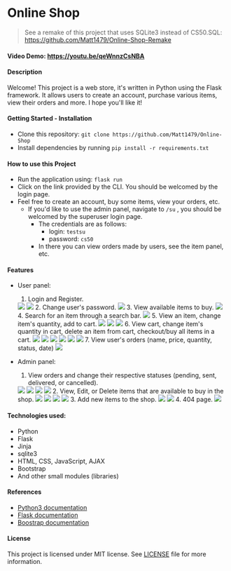 # Online Shop

> See a remake of this project that uses SQLite3 instead of CS50.SQL: https://github.com/Matt1479/Online-Shop-Remake

#### Video Demo: https://youtu.be/qeWnnzCsNBA

#### Description
Welcome! This project is a web store, it's written in Python using the Flask framework. It allows users to create an account, purchase various items, view their orders and more. I hope you'll like it!

#### Getting Started - Installation
- Clone this repository: `git clone https://github.com/Matt1479/Online-Shop`
- Install dependencies by running  `pip install -r requirements.txt`

#### How to use this Project
- Run the application using: `flask run`
- Click on the link provided by the CLI. You should be welcomed by the login page.
- Feel free to create an account, buy some items, view your orders, etc.
    - If you'd like to use the admin panel, navigate to `/su` , you should be welcomed by the superuser login page.
        - The credentials are as follows:
            - login: `testsu`
            - password: `cs50`
        - In there you can view orders made by users, see the item panel, etc.

#### Features
- User panel:
    1. Login and Register.  
    <img src="screenshots/0.login.png">  
    <img src="screenshots/1.register.png">  
    2. Change user's password.  
    <img src="screenshots/6.changepassword.png">  
    3. View available items to buy.  
    <img src="screenshots/2.index.png">  
    4. Search for an item through a search bar.  
    <img src="screenshots/2.index.search.png">  
    5. View an item, change item's quantity, add to cart.  
    <img src="screenshots/3.item0.png">  
    <img src="screenshots/3.item1.png">  
    <img src="screenshots/3.item2.png">  
    6. View cart, change item's quantity in cart, delete an item from cart, checkout/buy all items in a cart.  
    <img src="screenshots/4.cart0.png">  
    <img src="screenshots/4.cart1.png">  
    <img src="screenshots/4.cart0.png">  
    <img src="screenshots/4.cart2.png">  
    <img src="screenshots/4.cart3.png">  
    <img src="screenshots/5.checkout.png">  
    7. View user's orders (name, price, quantity, status, date)  
    <img src="screenshots/7.orders.png">  

- Admin panel:
    1. View orders and change their respective statuses (pending, sent, delivered, or cancelled).  
    <img src="screenshots/8.sulogin.png">  
    <img src="screenshots/9.su.png">  
    <img src="screenshots/10.itemstatus0.png">  
    <img src="screenshots/10.itemstatus1.png">  
    2. View, Edit, or Delete items that are available to buy in the shop.  
    <img src="screenshots/12.edit0.png">  
    <img src="screenshots/12.edit1.png">  
    <img src="screenshots/12.edit2.png">  
    <img src="screenshots/13.delete.png">  
    3. Add new items to the shop.  
    <img src="screenshots/14.newitem0.png">  
    <img src="screenshots/14.newitem1.png">  
    4. 404 page.  
    <img src="screenshots/15.notfound.png">  

#### Technologies used:
- Python
- Flask
- Jinja
- sqlite3
- HTML, CSS, JavaScript, AJAX
- Bootstrap
- And other small modules (libraries)

#### References
- [Python3 documentation](https://www.python.org/)
- [Flask documentation](https://flask.palletsprojects.com/en/2.3.x/)
- [Boostrap documentation](https://getbootstrap.com/)


#### License
This project is licensed under MIT license. See <a href="./LICENSE.md">LICENSE</a> file for more information.
